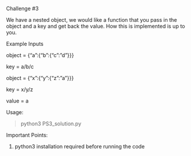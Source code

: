 Challenge #3

We have a nested object, we would like a function that you pass in the object and a key and get back the value. How this is implemented is up to you.

 

Example Inputs

object = {“a”:{“b”:{“c”:”d”}}}

key = a/b/c

 

object = {“x”:{“y”:{“z”:”a”}}}

key = x/y/z

value = a

 
Usage:

> python3 PS3_solution.py


Important Points:

1. python3 installation required before running the code



